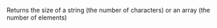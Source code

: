 Returns the size of a string (the number of characters) or an array (the number of elements)

<rv-example-tabs class="pt-3" handle="size-formatter">
<template type="single-html-file">
<div
  rv-assign-str="'This string has a length of'"
  rv-assign-arr="['cracker', 'muffin', 'cake']"
>
  {str} {str | size} characters and the array has a length of {arr | size} elements.
</div>
</template>
</rv-example-tabs>
